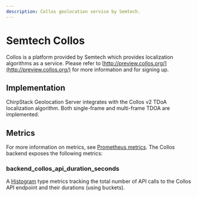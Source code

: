 ```yaml
---
description: Collos geolocation service by Semtech.
---
```


# Semtech Collos

Collos is a platform provided by Semtech which provides localization algorithms
as a service. Please refer to [http://preview.collos.org/](http://preview.collos.org/)
for more information and for signing up.


## Implementation

ChirpStack Geolocation Server integrates with the Collos v2 TDoA localization algorithm. Both
single-frame and multi-frame TDOA are implemented.

## Metrics

For more information on metrics, see [Prometheus metrics](../metrics/prometheus.md).
The Collos backend exposes the following metrics:


### backend_collos_api_duration_seconds

A [Histogram](https://prometheus.io/docs/concepts/metric_types/#histogram) type
metrics tracking the total number of API calls to the Collos API endpoint and
their durations (using buckets).
